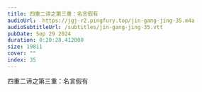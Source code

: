```yaml
---
title: 四重二谛之第三重：名言假有
audioUrl:  https://jgj-r2.pingfury.top/jin-gang-jing-35.m4a
audioSubtitleUrl: /subtitles/jin-gang-jing-35.vtt
pubDate: Sep 29 2024
duration: 0:20:28.412000
size: 19811
cover: ""
index: 35
---
```

四重二谛之第三重：名言假有